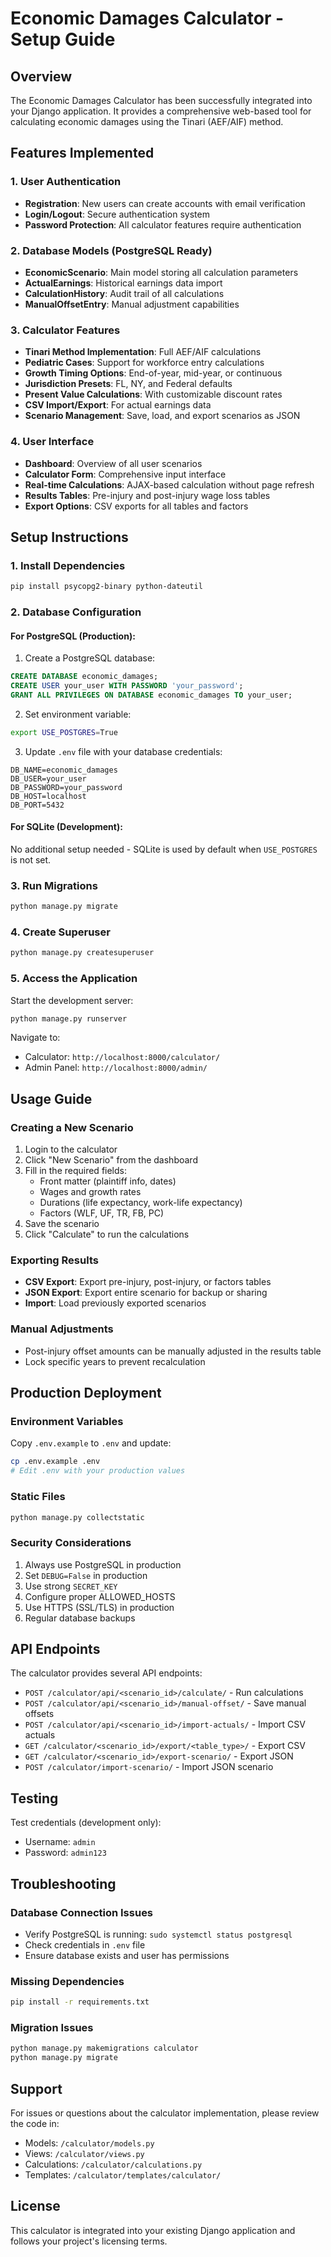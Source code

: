 # Economic Damages Calculator - Setup Guide

## Overview
The Economic Damages Calculator has been successfully integrated into your Django application. It provides a comprehensive web-based tool for calculating economic damages using the Tinari (AEF/AIF) method.

## Features Implemented

### 1. User Authentication
- **Registration**: New users can create accounts with email verification
- **Login/Logout**: Secure authentication system
- **Password Protection**: All calculator features require authentication

### 2. Database Models (PostgreSQL Ready)
- **EconomicScenario**: Main model storing all calculation parameters
- **ActualEarnings**: Historical earnings data import
- **CalculationHistory**: Audit trail of all calculations
- **ManualOffsetEntry**: Manual adjustment capabilities

### 3. Calculator Features
- **Tinari Method Implementation**: Full AEF/AIF calculations
- **Pediatric Cases**: Support for workforce entry calculations
- **Growth Timing Options**: End-of-year, mid-year, or continuous
- **Jurisdiction Presets**: FL, NY, and Federal defaults
- **Present Value Calculations**: With customizable discount rates
- **CSV Import/Export**: For actual earnings data
- **Scenario Management**: Save, load, and export scenarios as JSON

### 4. User Interface
- **Dashboard**: Overview of all user scenarios
- **Calculator Form**: Comprehensive input interface
- **Real-time Calculations**: AJAX-based calculation without page refresh
- **Results Tables**: Pre-injury and post-injury wage loss tables
- **Export Options**: CSV exports for all tables and factors

## Setup Instructions

### 1. Install Dependencies
```bash
pip install psycopg2-binary python-dateutil
```

### 2. Database Configuration

#### For PostgreSQL (Production):
1. Create a PostgreSQL database:
```sql
CREATE DATABASE economic_damages;
CREATE USER your_user WITH PASSWORD 'your_password';
GRANT ALL PRIVILEGES ON DATABASE economic_damages TO your_user;
```

2. Set environment variable:
```bash
export USE_POSTGRES=True
```

3. Update `.env` file with your database credentials:
```
DB_NAME=economic_damages
DB_USER=your_user
DB_PASSWORD=your_password
DB_HOST=localhost
DB_PORT=5432
```

#### For SQLite (Development):
No additional setup needed - SQLite is used by default when `USE_POSTGRES` is not set.

### 3. Run Migrations
```bash
python manage.py migrate
```

### 4. Create Superuser
```bash
python manage.py createsuperuser
```

### 5. Access the Application

Start the development server:
```bash
python manage.py runserver
```

Navigate to:
- Calculator: `http://localhost:8000/calculator/`
- Admin Panel: `http://localhost:8000/admin/`

## Usage Guide

### Creating a New Scenario
1. Login to the calculator
2. Click "New Scenario" from the dashboard
3. Fill in the required fields:
   - Front matter (plaintiff info, dates)
   - Wages and growth rates
   - Durations (life expectancy, work-life expectancy)
   - Factors (WLF, UF, TR, FB, PC)
4. Save the scenario
5. Click "Calculate" to run the calculations

### Exporting Results
- **CSV Export**: Export pre-injury, post-injury, or factors tables
- **JSON Export**: Export entire scenario for backup or sharing
- **Import**: Load previously exported scenarios

### Manual Adjustments
- Post-injury offset amounts can be manually adjusted in the results table
- Lock specific years to prevent recalculation

## Production Deployment

### Environment Variables
Copy `.env.example` to `.env` and update:
```bash
cp .env.example .env
# Edit .env with your production values
```

### Static Files
```bash
python manage.py collectstatic
```

### Security Considerations
1. Always use PostgreSQL in production
2. Set `DEBUG=False` in production
3. Use strong `SECRET_KEY`
4. Configure proper ALLOWED_HOSTS
5. Use HTTPS (SSL/TLS) in production
6. Regular database backups

## API Endpoints

The calculator provides several API endpoints:

- `POST /calculator/api/<scenario_id>/calculate/` - Run calculations
- `POST /calculator/api/<scenario_id>/manual-offset/` - Save manual offsets
- `POST /calculator/api/<scenario_id>/import-actuals/` - Import CSV actuals
- `GET /calculator/<scenario_id>/export/<table_type>/` - Export CSV
- `GET /calculator/<scenario_id>/export-scenario/` - Export JSON
- `POST /calculator/import-scenario/` - Import JSON scenario

## Testing

Test credentials (development only):
- Username: `admin`
- Password: `admin123`

## Troubleshooting

### Database Connection Issues
- Verify PostgreSQL is running: `sudo systemctl status postgresql`
- Check credentials in `.env` file
- Ensure database exists and user has permissions

### Missing Dependencies
```bash
pip install -r requirements.txt
```

### Migration Issues
```bash
python manage.py makemigrations calculator
python manage.py migrate
```

## Support

For issues or questions about the calculator implementation, please review the code in:
- Models: `/calculator/models.py`
- Views: `/calculator/views.py`
- Calculations: `/calculator/calculations.py`
- Templates: `/calculator/templates/calculator/`

## License

This calculator is integrated into your existing Django application and follows your project's licensing terms.